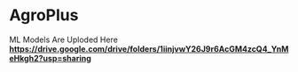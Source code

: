 # AgroPlus

ML Models Are Uploded Here
**https://drive.google.com/drive/folders/1iinjvwY26J9r6AcGM4zcQ4_YnMeHkgh2?usp=sharing**
